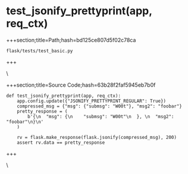 



# test_jsonify_prettyprint(app, req_ctx)
  
+++section;title=Path;hash=bd125ce807d5f02c78ca

`flask/tests/test_basic.py`
  
+++

\
  
+++section;title=Source Code;hash=63b28f2faf5945eb7b0f
```
def test_jsonify_prettyprint(app, req_ctx):
    app.config.update({"JSONIFY_PRETTYPRINT_REGULAR": True})
    compressed_msg = {"msg": {"submsg": "W00t"}, "msg2": "foobar"}
    pretty_response = (
        b'{\n  "msg": {\n    "submsg": "W00t"\n  }, \n  "msg2": "foobar"\n}\n'
    )

    rv = flask.make_response(flask.jsonify(compressed_msg), 200)
    assert rv.data == pretty_response
```  
+++

\
